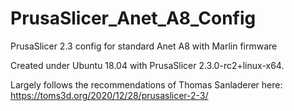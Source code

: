 # PrusaSlicer_Anet_A8_Config
PrusaSlicer 2.3 config for standard Anet A8 with Marlin firmware

Created under Ubuntu 18.04 with PrusaSlicer 2.3.0-rc2+linux-x64.

Largely follows the recommendations of Thomas Sanladerer here: https://toms3d.org/2020/12/28/prusaslicer-2-3/



